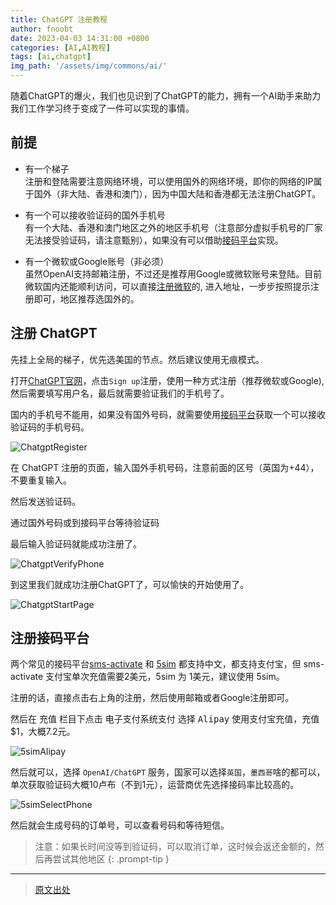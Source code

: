 ```yaml
---
title: ChatGPT 注册教程
author: fnoobt
date: 2023-04-03 14:31:00 +0800
categories: [AI,AI教程]
tags: [ai,chatgpt]
img_path: '/assets/img/commons/ai/'
---
```


随着ChatGPT的爆火，我们也见识到了ChatGPT的能力，拥有一个AI助手来助力我们工作学习终于变成了一件可以实现的事情。

## 前提
- 有一个梯子  
注册和登陆需要注意网络环境，可以使用国外的网络环境，即你的网络的IP属于国外（非大陆、香港和澳门），因为中国大陆和香港都无法注册ChatGPT。

- 有一个可以接收验证码的国外手机号  
有一个大陆、香港和澳门地区之外的地区手机号（注意部分虚拟手机号的厂家无法接受验证码，请注意甄别），如果没有可以借助[接码平台](#注册接码平台)实现。

- 有一个微软或Google账号（非必须）  
虽然OpenAI支持邮箱注册，不过还是推荐用Google或微软账号来登陆。目前微软国内还能顺利访问，可以直接[注册微软][MicrosoftSignup]的, 进入地址，一步步按照提示注册即可，地区推荐选国外的。

## 注册 ChatGPT
先挂上全局的梯子，优先选美国的节点。然后建议使用无痕模式。

打开[ChatGPT官网][ChatGPT]，点击`Sign up`注册，使用一种方式注册（推荐微软或Google), 然后需要填写用户名，最后就需要验证我们的手机号了。

国内的手机号不能用，如果没有国外号码，就需要使用[接码平台](#注册接码平台)获取一个可以接收验证码的手机号码。

![ChatgptRegister](ChatgptRegister.jpg)

在 ChatGPT 注册的页面，输入国外手机号码，注意前面的区号（英国为+44），不要重复输入。

然后发送验证码。

通过国外号码或到接码平台等待验证码 

最后输入验证码就能成功注册了。

![ChatgptVerifyPhone](ChatgptVerifyPhone.jpg)

到这里我们就成功注册ChatGPT了，可以愉快的开始使用了。

![ChatgptStartPage](ChatgptStartPage.jpg)

## 注册接码平台
两个常见的接码平台[sms-activate][smsActivate] 和 [5sim][5sim] 都支持中文，都支持支付宝，但 sms-activate 支付宝单次充值需要2美元，5sim 为 1美元，建议使用 5sim。

注册的话，直接点击右上角的注册，然后使用邮箱或者Google注册即可。

然后在 <kbd>充值</kbd> 栏目下点击 <kbd>电子支付系统支付</kbd> 选择 <kbd>Alipay</kbd> 使用支付宝充值，充值$1，大概7.2元。

![5simAlipay](5simAlipay.png)

然后就可以，选择 `OpenAI/ChatGPT` 服务，国家可以选择`英国`，`墨西哥`啥的都可以，单次获取验证码大概10卢布（不到1元），运营商优先选择接码率比较高的。

![5simSelectPhone](5simSelectPhone.jpg)

然后就会生成号码的订单号，可以查看号码和等待短信。

> 注意：如果长时间没等到验证码，可以取消订单，这时候会返还金额的，然后再尝试其他地区
{: .prompt-tip }

****

> [原文出处](https://razeen.me/posts/ai-how-to-register-chatgpt/)

[MicrosoftSignup]: https://signup.live.com/signup
[smsActivate]: https://sms-activate.org/cn
[5sim]: https://5sim.net/zh
[ChatGPT]: https://chat.openai.com/auth/login